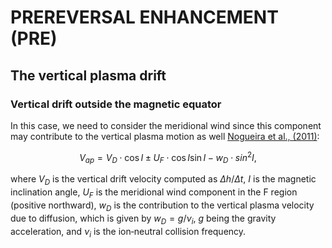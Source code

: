 # PREREVERSAL ENHANCEMENT (PRE)

## The vertical plasma drift


### Vertical drift outside the magnetic equator

In this case, we need to consider the meridional wind since this component may
contribute to the vertical plasma motion as well [Nogueira et al., (2011)](https://doi.org/10.1016/j.jastp.2011.02.008):

$$V_{ap} = V_D \cdot \cos I \pm U_F \cdot \cos I \sin I - w_D \cdot sin^2 I,$$

where $V_D$ is the vertical drift velocity computed as $\Delta h / \Delta t$, $I$ is 
the magnetic inclination  angle, $U_F$ is the meridional wind component in the F region 
(positive northward), $w_D$ is the contribution to the vertical plasma velocity due to 
diffusion, which is given by $w_D = g/\nu_i$, $g$ being the gravity acceleration, and 
$\nu_i$ is the ion‐neutral collision frequency. 
 
 